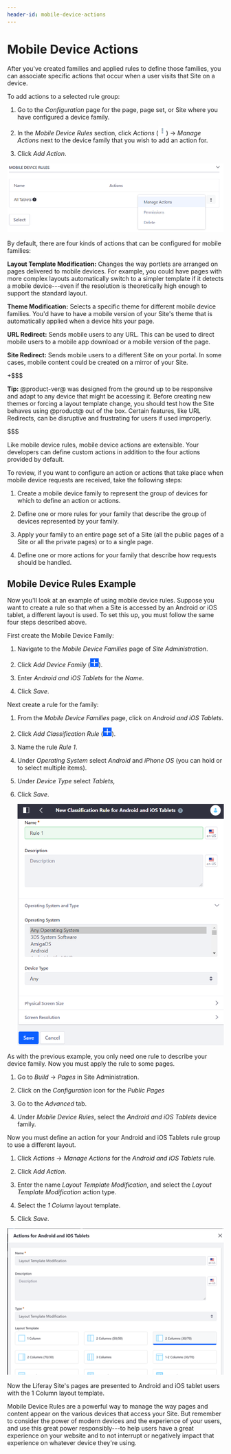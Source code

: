 ```yaml
---
header-id: mobile-device-actions
---
```


# Mobile Device Actions

After you've created families and applied rules to define those families, you 
can associate specific actions that occur when a user visits that Site on
a device.

To add actions to a selected rule group:

1.  Go to the *Configuration* page for the page, page set, or Site where you 
    have configured a device family.

2.  In the *Mobile Device Rules* section, click *Actions* (![Actions](../../../../../../images/icon-actions.png)) &rarr; *Manage 
    Actions* next to the device family that you wish to add an action for.
 
3.  Click *Add Action*.

![Figure 1: Getting to the Manage Actions page.](../../../../../../images/manage-mobile-actions.png)

By default, there are four kinds of actions that can be configured for mobile
families:

**Layout Template Modification:** Changes the way portlets are arranged on pages
delivered to mobile devices. For example, you could have pages with more complex
layouts automatically switch to a simpler template if it detects a mobile
device---even if the resolution is theoretically high enough to support the
standard layout.

**Theme Modification:** Selects a specific theme for different mobile device
families. You'd have to have a mobile version of your Site's theme that is
automatically applied when a device hits your page.

**URL Redirect:** Sends mobile users to any URL. This can be used to direct
mobile users to a mobile app download or a mobile version of the page.

**Site Redirect:** Sends mobile users to a different Site on your portal. In
some cases, mobile content could be created on a mirror of your Site.

+$$$

**Tip:** @product-ver@ was designed from the ground up to be responsive and 
adapt to any device that might be accessing it. Before creating new themes or 
forcing a layout template change, you should test how the Site behaves using 
@product@ out of the box. Certain features, like URL Redirects, can be 
disruptive and frustrating for users if used improperly.

$$$

Like mobile device rules, mobile device actions are extensible. Your developers
can define custom actions in addition to the four actions provided by default.

To review, if you want to configure an action or actions that take place when
mobile device requests are received, take the following steps:

1.  Create a mobile device family to represent the group of devices for which to
    define an action or actions.

2.  Define one or more rules for your family that describe the group of devices
    represented by your family.

3.  Apply your family to an entire page set of a Site (all the public pages of a
    Site or all the private pages) or to a single page.

4.  Define one or more actions for your family that describe how requests should
    be handled.

## Mobile Device Rules Example

Now you'll look at an example of using mobile device rules. Suppose you want to
create a rule so that when a Site is accessed by an Android or iOS tablet,
a different layout is used. To set this up, you must follow the same four steps
described above.

First create the Mobile Device Family:

1.  Navigate to the *Mobile Device Families* page of *Site Administration*.

2.  Click *Add Device Family* (![Add Device Family](../../../../../../images/icon-add.png)).

3.  Enter *Android and iOS Tablets* for the *Name*.

4.  Click *Save*.

Next create a rule for the family:

1.  From the *Mobile Device Families* page, click on *Android and iOS Tablets*.

2.  Click *Add Classification Rule* (![Add Classification Rule](../../../../../../images/icon-add.png)).

3.  Name the rule *Rule 1*.

4.  Under *Operating System* select *Android* and *iPhone OS* (you can hold
    <CTRL> or <CMD> to select multiple items).

5.  Under *Device Type* select *Tablets*,

6.  Click *Save*.

    ![Figure 2: Create the Classification rule.](../../../../../../images/example-classification-rule.png)

As with the previous example, you only need one rule to describe your device
family. Now you must apply the rule to some pages.

1.  Go to *Build* &rarr; *Pages* in Site Administration.

2.  Click on the *Configuration* icon for the *Public Pages*

3.  Go to the *Advanced* tab.

3.  Under *Mobile Device Rules*, select the *Android and iOS Tablets* device
    family.

Now you must define an action for your Android and iOS Tablets rule group to use
a different layout.

1.  Click *Actions* &rarr; *Manage Actions* for the *Android and iOS Tablets* 
    rule.
 
2.  Click *Add Action*.

3.  Enter the name *Layout Template Modification*, and select the *Layout
    Template Modification* action type.

4.  Select the *1 Column* layout template. 

5.  Click *Save*.

![Figure 3: Create the Actions for Android and iOS Tablets.](../../../../../../images/example-mobile-action.png)

Now the Liferay Site's pages are presented to Android and iOS tablet users with 
the 1 Column layout template.

Mobile Device Rules are a powerful way to manage the way pages and content
appear on the various devices that access your Site. But remember to consider
the power of modern devices and the experience of your users, and use this great
power responsibly---to help users have a great experience on your website and to
not interrupt or negatively impact that experience on whatever device they're
using.

